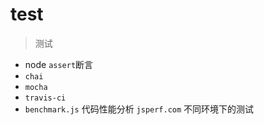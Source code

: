 # test

> 测试

* node `assert`断言
* `chai`
* `mocha`
* `travis-ci`
* `benchmark.js` 代码性能分析 `jsperf.com` 不同环境下的测试
